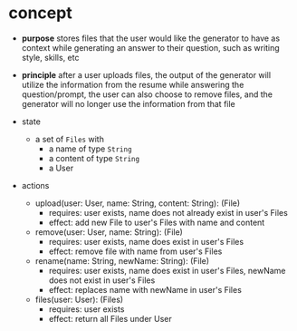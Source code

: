 # concept 
- **purpose** stores files that the user would like the generator to have as context while generating an answer to their question, such as writing style, skills, etc

- **principle** after a user uploads files, the output of the generator will utilize the information from the resume while answering the question/prompt, the user can also choose to remove files, and the generator will no longer use the information from that file

- state
	- a set of `Files` with
		- a name of type `String`
		- a content of type `String`
		- a User

- actions
	- upload(user: User, name: String, content: String): (File)
		- requires: user exists, name does not already exist in user's Files
		- effect: add new File to user's Files with name and content
	- remove(user: User, name: String): (File)
		- requires: user exists, name does exist in user's Files
		- effect: remove file with name from user's Files
	- rename(name: String, newName: String): (File)
		- requires: user exists, name does exist in user's Files, newName does not exist in user's Files
		- effect: replaces name with newName in user's Files 
	- files(user: User): (Files)
		- requires: user exists 
		- effect: return all Files under User



